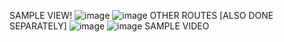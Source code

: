 SAMPLE VIEW!
![image](https://github.com/user-attachments/assets/e9ede247-21b6-430f-b452-be0846d3d4d0)
![image](https://github.com/user-attachments/assets/00dcf9e9-30e0-4391-8725-3a6885698436)
OTHER ROUTES [ALSO DONE SEPARATELY]
![image](https://github.com/user-attachments/assets/f0e96068-c070-45e4-9474-2ff9363dfd6b)
![image](https://github.com/user-attachments/assets/f1978186-03f8-45f6-a5cf-284777f609f2)
SAMPLE VIDEO
